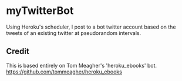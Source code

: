 # myTwitterBot
Using Heroku's scheduler, I post to a bot twitter account based on the tweets of an existing twitter at pseudorandom intervals.

## Credit
This is based entirely on Tom Meagher's 'heroku_ebooks' bot. https://github.com/tommeagher/heroku_ebooks 
